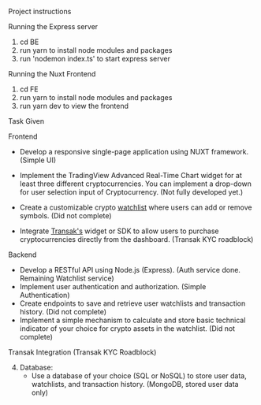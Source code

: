 Project instructions

Running the Express server

1. cd BE
2. run yarn to install node modules and packages
3. run 'nodemon index.ts' to start express server

Running the Nuxt Frontend

1. cd FE
2. run yarn to install node modules and packages
3. run yarn dev to view the frontend

Task Given

Frontend

- Develop a responsive single-page application using NUXT framework. (Simple UI)

- Implement the TradingView Advanced Real-Time Chart widget for at least three different cryptocurrencies. You can implement a drop-down for user selection input of Cryptocurrency.
  (Not fully developed yet.)

- Create a customizable crypto [watchlist](https://www.tradingview.com/charting-library-docs/latest/api/interfaces/Charting_Library.IWatchListApi/) where users can add or remove symbols. (Did not complete)

- Integrate [Transak's](https://docs.transak.com/docs/integration-options) widget or SDK to allow users to purchase cryptocurrencies directly from the dashboard. (Transak KYC roadblock)

Backend

- Develop a RESTful API using Node.js (Express). (Auth service done. Remaining Watchlist service)
- Implement user authentication and authorization. (Simple Authentication)
- Create endpoints to save and retrieve user watchlists and transaction history. (Did not complete)
- Implement a simple mechanism to calculate and store basic technical indicator of your choice for crypto assets in the watchlist. (Did not complete)

Transak Integration (Transak KYC Roadblock)

4. Database:
   - Use a database of your choice (SQL or NoSQL) to store user data, watchlists, and transaction history. (MongoDB, stored user data only)

